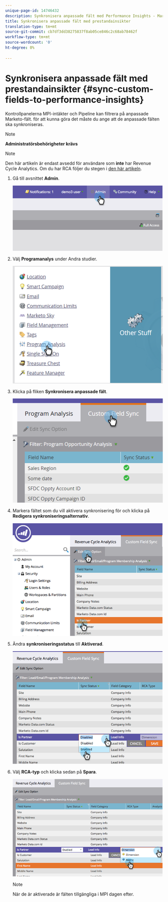 ```yaml
---
unique-page-id: 14746432
description: Synkronisera anpassade fält med Performance Insights - Marketo Docs - Produktdokumentation
title: Synkronisera anpassade fält med prestandainsikter
translation-type: tm+mt
source-git-commit: cb7df3dd38275837f8ab05ce846c2c68ab78462f
workflow-type: tm+mt
source-wordcount: '0'
ht-degree: 0%

---
```



# Synkronisera anpassade fält med prestandainsikter {#sync-custom-fields-to-performance-insights}

Kontrollpanelerna MPI-intäkter och Pipeline kan filtrera på anpassade Marketo-fält. för att kunna göra det måste du ange att de anpassade fälten ska synkroniseras.

>[!NOTE]
>
>**Administratörsbehörigheter krävs**

>[!NOTE]
>
>Den här artikeln är endast avsedd för användare som **inte** har Revenue Cycle Analytics. Om du har RCA följer du stegen i [den här artikeln](/help/marketo/product-docs/reporting/revenue-cycle-analytics/revenue-explorer/sync-custom-fields-to-the-revenue-explorer.md).

1. Gå till avsnittet **Admin**.

   ![](assets/image2014-9-19-9-3a51-3a11.png)

1. Välj **Programanalys** under Andra studier.

   ![](assets/2-3.png)

1. Klicka på fliken **Synkronisera anpassade fält**.

   ![](assets/3-5.png)

1. Markera fältet som du vill aktivera synkronisering för och klicka på **Redigera synkroniseringsalternativ**.

   ![](assets/image2014-9-19-9-3a51-3a36.png)

1. Ändra **synkroniseringsstatus** till **Aktiverad**.

   ![](assets/image2014-9-19-9-3a51-3a45.png)

1. Välj **RCA-typ** och klicka sedan på **Spara**.

   ![](assets/image2014-9-19-9-3a51-3a52.png)

   >[!NOTE]
   >
   >När de är aktiverade är fälten tillgängliga i MPI dagen efter.

